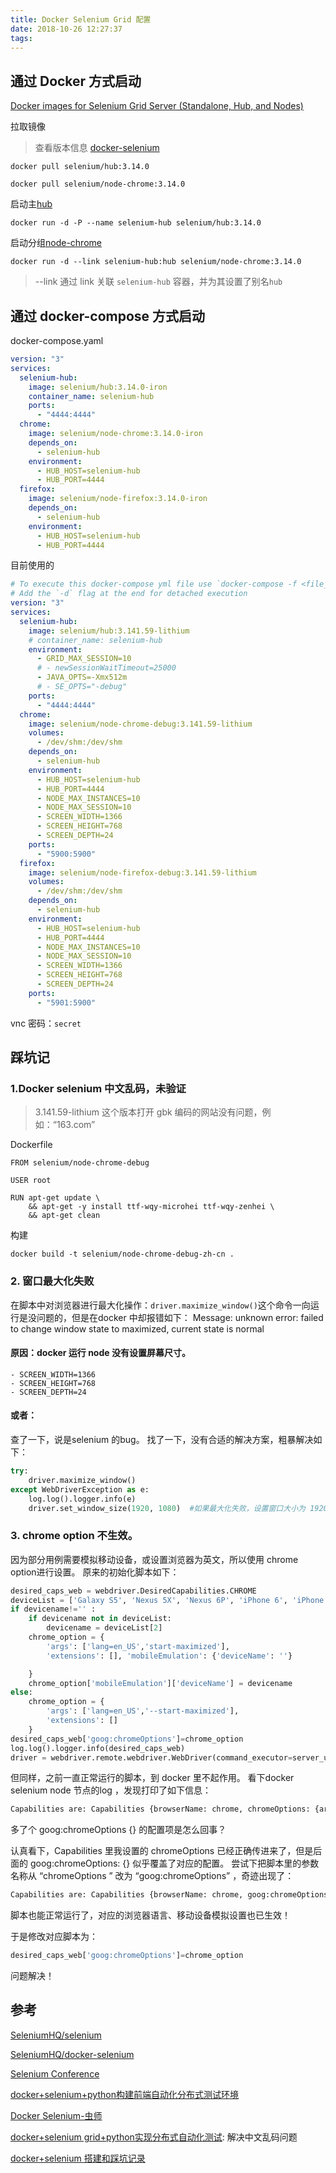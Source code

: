 ```yaml
---
title: Docker Selenium Grid 配置
date: 2018-10-26 12:27:37
tags:
---
```


## 通过 Docker 方式启动

[Docker images for Selenium Grid Server (Standalone, Hub, and Nodes)](https://github.com/seleniumHQ/docker-selenium)

拉取镜像

>查看版本信息 [docker-selenium](https://github.com/SeleniumHQ/docker-selenium/releases)

```shell
docker pull selenium/hub:3.14.0
```

```shell
docker pull selenium/node-chrome:3.14.0
```

启动主[hub](https://hub.docker.com/r/selenium/hub/tags/)

```shell
docker run -d -P --name selenium-hub selenium/hub:3.14.0
```

启动分组[node-chrome](https://hub.docker.com/r/selenium/node-chrome/tags/)

```shell
docker run -d --link selenium-hub:hub selenium/node-chrome:3.14.0
```

> --link 通过 link 关联 `selenium-hub` 容器，并为其设置了别名`hub`



## 通过 docker-compose 方式启动

docker-compose.yaml

```yaml
version: "3"
services:
  selenium-hub:
    image: selenium/hub:3.14.0-iron
    container_name: selenium-hub
    ports:
      - "4444:4444"
  chrome:
    image: selenium/node-chrome:3.14.0-iron
    depends_on:
      - selenium-hub
    environment:
      - HUB_HOST=selenium-hub
      - HUB_PORT=4444
  firefox:
    image: selenium/node-firefox:3.14.0-iron
    depends_on:
      - selenium-hub
    environment:
      - HUB_HOST=selenium-hub
      - HUB_PORT=4444
```



目前使用的

```yaml
# To execute this docker-compose yml file use `docker-compose -f <file_name> up`
# Add the `-d` flag at the end for detached execution
version: "3"
services:
  selenium-hub:
    image: selenium/hub:3.141.59-lithium
    # container_name: selenium-hub
    environment:
      - GRID_MAX_SESSION=10
      # - newSessionWaitTimeout=25000
      - JAVA_OPTS=-Xmx512m
      # - SE_OPTS="-debug"
    ports:
      - "4444:4444"
  chrome:
    image: selenium/node-chrome-debug:3.141.59-lithium
    volumes:
      - /dev/shm:/dev/shm
    depends_on:
      - selenium-hub
    environment:
      - HUB_HOST=selenium-hub
      - HUB_PORT=4444
      - NODE_MAX_INSTANCES=10
      - NODE_MAX_SESSION=10
      - SCREEN_WIDTH=1366
      - SCREEN_HEIGHT=768 
      - SCREEN_DEPTH=24
    ports:
      - "5900:5900"
  firefox:
    image: selenium/node-firefox-debug:3.141.59-lithium
    volumes:
      - /dev/shm:/dev/shm
    depends_on:
      - selenium-hub
    environment:
      - HUB_HOST=selenium-hub
      - HUB_PORT=4444
      - NODE_MAX_INSTANCES=10
      - NODE_MAX_SESSION=10
      - SCREEN_WIDTH=1366
      - SCREEN_HEIGHT=768 
      - SCREEN_DEPTH=24
    ports:
      - "5901:5900"
```

vnc 密码：`secret`



## 踩坑记

### 1.Docker selenium 中文乱码，未验证

> 3.141.59-lithium 这个版本打开 gbk 编码的网站没有问题，例如：“163.com”

Dockerfile

```
FROM selenium/node-chrome-debug

USER root
 
RUN apt-get update \
    && apt-get -y install ttf-wqy-microhei ttf-wqy-zenhei \
    && apt-get clean
```



构建

```
docker build -t selenium/node-chrome-debug-zh-cn .
```



### 2. 窗口最大化失败

在脚本中对浏览器进行最大化操作：`driver.maximize_window()`这个命令一向运行是没问题的，但是在docker 中却报错如下：
Message: unknown error: failed to change window state to maximized, current state is normal

#### 原因：docker 运行 node 没有设置屏幕尺寸。

```
- SCREEN_WIDTH=1366
- SCREEN_HEIGHT=768 
- SCREEN_DEPTH=24
```

#### 或者：

查了一下，说是selenium 的bug。 找了一下，没有合适的解决方案，粗暴解决如下：

```python
try:
    driver.maximize_window()
except WebDriverException as e:
    log.log().logger.info(e)
    driver.set_window_size(1920, 1080)  #如果最大化失败，设置窗口大小为 1920*1080
```



### 3. chrome option 不生效。

因为部分用例需要模拟移动设备，或设置浏览器为英文，所以使用 chrome option进行设置。 原来的初始化脚本如下：

```python
desired_caps_web = webdriver.DesiredCapabilities.CHROME
deviceList = ['Galaxy S5', 'Nexus 5X', 'Nexus 6P', 'iPhone 6', 'iPhone 6 Plus', 'iPad', 'iPad Pro']
if devicename!='' :
    if devicename not in deviceList:
        devicename = deviceList[2]
    chrome_option = {
        'args': ['lang=en_US','start-maximized'],
        'extensions': [], 'mobileEmulation': {'deviceName': ''}

    }
    chrome_option['mobileEmulation']['deviceName'] = devicename
else:
    chrome_option = {
        'args': ['lang=en_US','--start-maximized'],
        'extensions': []
    }
desired_caps_web['goog:chromeOptions']=chrome_option
log.log().logger.info(desired_caps_web)
driver = webdriver.remote.webdriver.WebDriver(command_executor=server_url,desired_capabilities=desired_caps_web)
```

但同样，之前一直正常运行的脚本，到 docker 里不起作用。
看下docker selenium node 节点的log ，发现打印了如下信息：

```python
Capabilities are: Capabilities {browserName: chrome, chromeOptions: {args: [lang=zh_CN.UTF-8],  mobileEmulation: {deviceName: iPhone 6}}, goog:chromeOptions: {}, javascriptEnabled: true, version: }
```

多了个 goog:chromeOptions {} 的配置项是怎么回事？

认真看下，Capabilities 里我设置的 chromeOptions 已经正确传进来了，但是后面的 goog:chromeOptions: {} 似乎覆盖了对应的配置。
尝试下把脚本里的参数名称从 “chromeOptions ” 改为 “goog:chromeOptions” ，奇迹出现了：

```python
Capabilities are: Capabilities {browserName: chrome, goog:chromeOptions: {args: [lang=zh_CN.UTF-8], mobileEmulation: {deviceName: iPhone 6}}, javascriptEnabled: true, version: }
```

脚本也能正常运行了，对应的浏览器语言、移动设备模拟设置也已生效！

于是修改对应脚本为：

```python
desired_caps_web['goog:chromeOptions']=chrome_option
```

问题解决！



## 参考

[SeleniumHQ/selenium](https://github.com/SeleniumHQ/selenium)

[SeleniumHQ/docker-selenium](https://github.com/SeleniumHQ/docker-selenium)

[Selenium Conference](https://www.seleniumconf.com/)



[docker+selenium+python构建前端自动化分布式测试环境](https://yeqown.github.io/2018/01/23/docker-selenium-python%E6%9E%84%E5%BB%BA%E5%89%8D%E7%AB%AF%E8%87%AA%E5%8A%A8%E5%8C%96%E5%88%86%E5%B8%83%E5%BC%8F%E6%B5%8B%E8%AF%95%E7%8E%AF%E5%A2%83/)

[Docker Selenium-虫师](https://www.cnblogs.com/fnng/p/8358326.html)

[docker+selenium grid+python实现分布式自动化测试](https://blog.csdn.net/songer_xing/article/details/78626592): 解决中文乱码问题

[docker+selenium 搭建和踩坑记录](https://testerhome.com/topics/13372)


